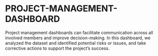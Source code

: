 # PROJECT-MANAGEMENT-DASHBOARD
Project management dashboards can facilitate communication across all involved members and improve decision-making. In this dashboard, we analyzed the dataset and identified potential risks or issues, and take corrective actions to support the project’s success.
